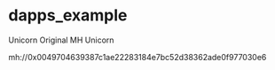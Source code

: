 # dapps_example

Unicorn
Original MH Unicorn

mh://0x0049704639387c1ae22283184e7bc52d38362ade0f977030e6
